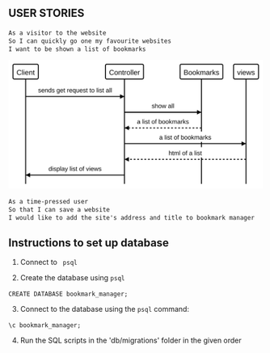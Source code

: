 ## USER STORIES

```
As a visitor to the website
So I can quickly go one my favourite websites
I want to be shown a list of bookmarks
```
<img src="./bookmarks1.svg" />

```
As a time-pressed user
So that I can save a website
I would like to add the site's address and title to bookmark manager
```

## Instructions to set up database

1. Connect to ``` psql```

2. Create the database using ```psql```

```CREATE DATABASE bookmark_manager;```

3. Connect to the database using the ```psql``` command:

```\c bookmark_manager;```

4. Run the SQL scripts in the 'db/migrations' folder in the given order


